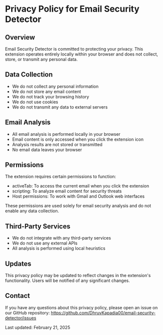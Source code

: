 # Privacy Policy for Email Security Detector

## Overview
Email Security Detector is committed to protecting your privacy. This extension operates entirely locally within your browser and does not collect, store, or transmit any personal data.

## Data Collection
- We do not collect any personal information
- We do not store any email content
- We do not track your browsing history
- We do not use cookies
- We do not transmit any data to external servers

## Email Analysis
- All email analysis is performed locally in your browser
- Email content is only accessed when you click the extension icon
- Analysis results are not stored or transmitted
- No email data leaves your browser

## Permissions
The extension requires certain permissions to function:
- activeTab: To access the current email when you click the extension
- scripting: To analyze email content for security threats
- Host permissions: To work with Gmail and Outlook web interfaces

These permissions are used solely for email security analysis and do not enable any data collection.

## Third-Party Services
- We do not integrate with any third-party services
- We do not use any external APIs
- All analysis is performed using local heuristics

## Updates
This privacy policy may be updated to reflect changes in the extension's functionality. Users will be notified of any significant changes.

## Contact
If you have any questions about this privacy policy, please open an issue on our GitHub repository:
https://github.com/DhruvKapadia00/email-security-detector/issues

Last updated: February 21, 2025
